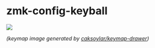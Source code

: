 # zmk-config-keyball

<img src="keymap-drawer/keyball44.svg" >

_(keymap image generated by [caksoylar/keymap-drawer](https://github.com/caksoylar/keymap-drawer))_
